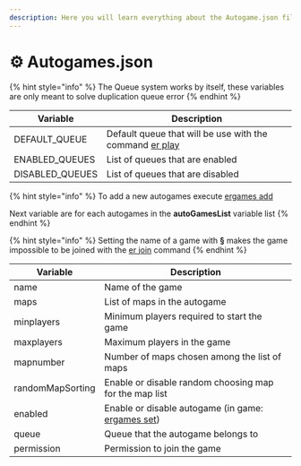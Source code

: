 ```yaml
---
description: Here you will learn everything about the Autogame.json file
---
```


# ⚙ Autogames.json

{% hint style="info" %}
The Queue system works by itself, these variables are only meant to solve duplication queue error
{% endhint %}

| Variable         | Description                                                                                                                  |
| ---------------- | ---------------------------------------------------------------------------------------------------------------------------- |
| DEFAULT\_QUEUE   | Default queue that will be use with the command [er play](https://chooseit.gitbook.io/elytraracing/commands/command-er#play) |
| ENABLED\_QUEUES  | List of queues that are enabled                                                                                              |
| DISABLED\_QUEUES | List of queues that are disabled                                                                                             |

{% hint style="info" %}
To add a new autogames execute [ergames add](https://chooseit.gitbook.io/elytraracing/commands/command-ergames#add)

Next variable are for each autogames in the **autoGamesList** variable list
{% endhint %}

{% hint style="info" %}
Setting the name of a game with **§** makes the game impossible to be joined with the [er join](https://chooseit.gitbook.io/elytraracing/commands/command-er#join) command
{% endhint %}

| Variable         | Description                                                                                                                |
| ---------------- | -------------------------------------------------------------------------------------------------------------------------- |
| name             | Name of the game                                                                                                           |
| maps             | List of maps in the autogame                                                                                               |
| minplayers       | Minimum players required to start the game                                                                                 |
| maxplayers       | Maximum players in the game                                                                                                |
| mapnumber        | Number of maps chosen among the list of maps                                                                               |
| randomMapSorting | Enable or disable random choosing map for the map list                                                                     |
| enabled          | Enable or disable autogame (in game: [ergames set](https://chooseit.gitbook.io/elytraracing/commands/command-ergames#set)) |
| queue            | Queue that the autogame belongs to                                                                                         |
| permission       | Permission to join the game                                                                                                |
